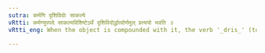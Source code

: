 ```yaml
---
sutra: कर्मणि दृशिविदोः साकल्ये
vRtti: कर्मण्युपपदे साकल्यविशिष्टेऽर्थे दृशिविदोर्द्धात्वोर्णमुल् प्रत्ययो भवति ॥
vRtti_eng: When the object is compounded with it, the verb '_dris_' (to see), or '_vid_' (to know), takes the affix '_namul_', to denote the total number of such objects.

---
```


